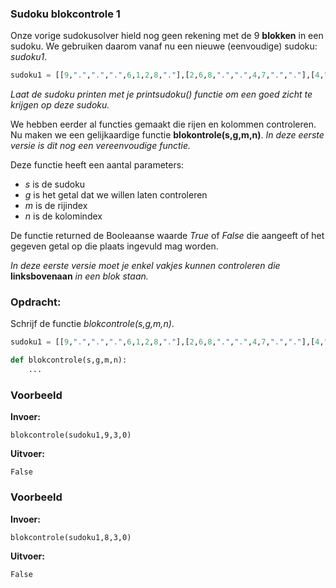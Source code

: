 ### Sudoku blokcontrole 1
Onze vorige sudokusolver hield nog geen rekening met de 9 **blokken** in een sudoku. We gebruiken daarom vanaf nu een nieuwe (eenvoudige) sudoku: *sudoku1*.
```python
sudoku1 = [[9,".",".",".",6,1,2,8,"."],[2,6,8,".",".",4,7,".","."],[4,".",".",5,".",8,".",3,9],[".",8,".",2,5,".",1,4,"."],[".",".",4,8,1,".",".",9,3],[1,5,9,".",".",3,".",".",6],[5,".",2,".",".",7,4,".",8],[".",1,".",9,4,".",".",7,5],[".",4,7,1,8,".",9,".","."]]
```
*Laat de sudoku printen met je printsudoku() functie om een goed zicht te krijgen op deze sudoku.*


We hebben eerder al functies gemaakt die rijen en kolommen controleren. Nu maken we een gelijkaardige functie **blokontrole(s,g,m,n)**. *In deze eerste versie is dit nog een vereenvoudige functie.*

Deze functie heeft een aantal parameters:

- *s* is de sudoku
- *g* is het getal dat we willen laten controleren
- *m* is de rijindex
- *n* is de kolomindex

De functie returned de Booleaanse waarde *True* of *False* die aangeeft of het gegeven getal op die plaats ingevuld mag worden.

*In deze eerste versie moet je enkel vakjes kunnen controleren die* **linksbovenaan** *in een blok staan.*


### Opdracht: 
Schrijf de functie *blokcontrole(s,g,m,n)*.
```python
sudoku1 = [[9,".",".",".",6,1,2,8,"."],[2,6,8,".",".",4,7,".","."],[4,".",".",5,".",8,".",3,9],[".",8,".",2,5,".",1,4,"."],[".",".",4,8,1,".",".",9,3],[1,5,9,".",".",3,".",".",6],[5,".",2,".",".",7,4,".",8],[".",1,".",9,4,".",".",7,5],[".",4,7,1,8,".",9,".","."]]

def blokcontrole(s,g,m,n):
    ...
```


### Voorbeeld
**Invoer:**

    blokcontrole(sudoku1,9,3,0)
    
**Uitvoer:**

    False

### Voorbeeld
**Invoer:**

    blokcontrole(sudoku1,8,3,0)
    
**Uitvoer:**

    False
